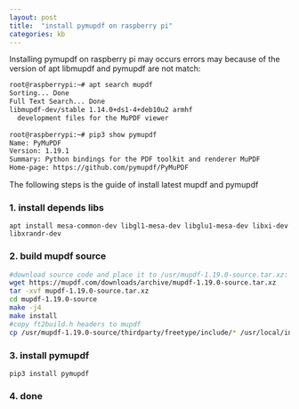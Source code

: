 ```yaml
---
layout: post
title:  "install pymupdf on raspberry pi"
categories: kb
---
```


Installing pymupdf on raspberry pi may occurs errors may because of the version of apt libmupdf and pymupdf are not match:

```bash
root@raspberrypi:~# apt search mupdf
Sorting... Done
Full Text Search... Done
libmupdf-dev/stable 1.14.0+ds1-4+deb10u2 armhf
  development files for the MuPDF viewer
  
root@raspberrypi:~# pip3 show pymupdf
Name: PyMuPDF
Version: 1.19.1
Summary: Python bindings for the PDF toolkit and renderer MuPDF
Home-page: https://github.com/pymupdf/PyMuPDF

```

The following steps is the guide of install latest mupdf and pymupdf

### 1. install depends libs

`apt install mesa-common-dev libgl1-mesa-dev libglu1-mesa-dev libxi-dev libxrandr-dev`

### 2. build mupdf source

```bash
#download source code and place it to /usr/mupdf-1.19.0-source.tar.xz:
wget https://mupdf.com/downloads/archive/mupdf-1.19.0-source.tar.xz
tar -xvf mupdf-1.19.0-source.tar.xz
cd mupdf-1.19.0-source
make -j4
make install
#copy ft2build.h headers to mupdf
cp /usr/mupdf-1.19.0-source/thirdparty/freetype/include/* /usr/local/include/mupdf
```

### 3. install pymupdf

`pip3 install pymupdf`

### 4. done
